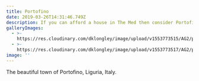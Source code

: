```yaml
---
title: Portofino
date: 2019-03-26T14:31:46.749Z
description: If you can afford a house in The Med then consider Portofino
galleryImages:
  - >-
    https://res.cloudinary.com/dklongley/image/upload/v1553773515/AG2/portofino_leoks_shutterstock.jpg
  - >-
    https://res.cloudinary.com/dklongley/image/upload/v1553773517/AG2/portofino-italy.jpg
image: ''
---
```

The beautiful town of Portofino, Liguria, Italy.
